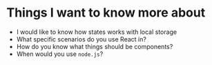# Things I want to know more about

* I would like to know how states works with local storage
* What specific scenarios do you use React in?
* How do you know what things should be components?
* When would you use `node.js`?

